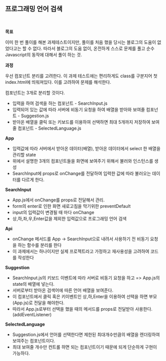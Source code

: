 ## 프로그래밍 언어 검색

<br>

**목표**

이미 한 번 풀이를 해본 과제테스트이지만, 풀이를 처음 했을 당시는 블로그의 도움이 없었다고는 할 수 없다. 따라서 블로그의 도움 없이, 온전하게 스스로 문제를 풀고 순수 Javascript의 동작에 대해서 풀이 하는 것.

**과정**

우선 컴포넌트 분리를 고려한다.
이 과제 테스트에는 편리하게도 class를 구분지어 첫 index.html에 띄워져있다. 이를 고려하여 문제를 해석한다.

컴포넌트는 3개로 분리할 것이다.

- 입력을 하여 검색을 하는 컴포넌트 - SearchInput.js
- 입력되어 있는 값에 따라 서버에 비동기 요청을 하여 배열을 받아와 보여줄 컴포넌트 - Suggestion.js
- 받아온 배열을 클릭 또는 키보드를 이용하여 선택하면 최대 5개까지 저장하여 보여줄 컴포넌트 - SelectedLanguage.js

**App**

- 입력값에 따라 서버에서 받아온 데이터(배열), 받아온 데이터에서 select 한 배열을 관리할 state
- 위에서 설명한 3개의 컴포넌트들을 화면에 보여주기 위해서 불러와 인스턴스를 생성
- SearchInput에 props로 onChange를 전달하여 입력한 값에 따라 불러오는 데이터를 다르게 한다.

**SearchInput**

- App.js에서 onChange를 props로 전달해서 관리.
- form의 enter로 인한 화면 새로고침을 막기위한 preventDefault
- input의 입력값이 변경될 때 마다 onChange
- 상,하,좌,우,Enter값을 제외한 입력값으로 프로그래밍 언어 검색

**Api**

- onChange 메서드를 App -> SearchInput으로 내려서 사용하기 전 비동기 요청을 하는 함수를 분리를 한다
- 이 과제에서는 하나이지만 실제 프로젝트라고 가정하고 재사용성을 고려하여 코드를 작성한다

**Suggestion**

- SearchInput.js의 키보드 이벤트에 따라 서버로 비동기 요청을 하고 => App.js의 state의 배열에 넣는다.
- 서버로부터 받아온 검색어에 따른 언어 배열을 보여준다.
- 이 컴포넌트에서 클릭 혹은 키이벤트인 상,하,Enter을 이용하여 선택을 하면 부모(App.js)로 전달을 해야한다.
- 따라서 App.js로부터 선택을 했을 때의 메서드를 props로 전달받아 사용한다.(addEventListener)

**SelectedLanguage**

- Suggestion.js에서 언어를 선택한다면 제한된 최대개수만큼의 배열을 렌더링하여 보여주는 컴포넌트이다.
- 최대 보여줄 개수만 컨트롤 하면 되는 컴포넌트이기 때문에 되게 단순하게 구현이 가능하다.
